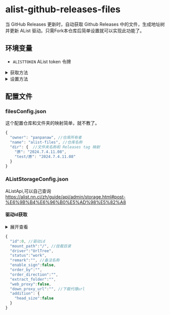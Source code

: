 # alist-github-releases-files
当 GitHub Releases 更新时，自动获取 Github Releases 中的文件，生成地址树并更新 AList 驱动。只需Fork本仓库后简单设置就可以实现此功能了。

## 环境变量
- ```ALISTTOKEN``` AList token 令牌

<details>
<summary>获取方法</summary>
  
![image](https://github.com/jianjianai/alist-github-releases-files/assets/59829816/8c333f66-4971-4b6e-9983-05b0389000a3)

</details>

<details>
<summary>设置方法</summary>

![image](https://github.com/jianjianai/alist-github-releases-files/assets/59829816/e5898202-0bdc-4f83-8192-871f0e94ff01)

![image](https://github.com/jianjianai/alist-github-releases-files/assets/59829816/e96d91b9-0d77-437e-8f55-768462c486ae)

</details>


## 配置文件
### filesConfig.json
这个配置仓库和文件夹的映射简单，就不教了。
``` javascript
{
  "owner": "panpanaw", //仓库所有者
  "name": "alist-files", //仓库名称
  "dir": {  //文件夹名称和 Releases tag 映射
    "原": "2024.7.4.11.08",
    "test/原": "2024.7.4.11.08"
  }
}
```

### AListStorageConfig.json
AListApi,可以自己查询
https://alist.nn.ci/zh/guide/api/admin/storage.html#post-%E6%9B%B4%E6%96%B0%E5%AD%98%E5%82%A8

#### 驱动id获取

<details>
<summary>展开查看</summary>
  
![image](https://github.com/jianjianai/alist-github-releases-files/assets/59829816/0db08751-f207-4582-b93a-0477b640bde8)

</details>

``` javascript
{
  "id":0, //驱动id
  "mount_path":"/", //挂载目录
  "driver":"UrlTree",
  "status":"work",
  "remark":"", //备注名称
  "enable_sign":false,
  "order_by":"",
  "order_direction":"",
  "extract_folder":"",
  "web_proxy":false,
  "down_proxy_url":"", //下载代理url
  "addition": {
    "head_size":false
  }
}
```
